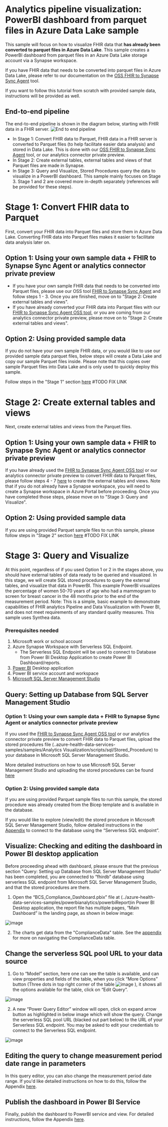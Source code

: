 # Analytics pipeline visualization: PowerBI dashboard from parquet files in Azure Data Lake sample

This sample will focus on how to visualize FHIR data that **has already been converted to parquet files in Azure Data Lake**. This sample creates a PowerBI dashboard from parquet files in an Azure Data Lake storage account via a Synapse workspace.

If you have FHIR data that needs to be converted into parquet files in Azure Data Lake, please refer to our documentation on the [OSS FHIR to Synapse Sync Agent](https://github.com/microsoft/FHIR-Analytics-Pipelines/blob/main/FhirToDataLake/docs/Deploy-FhirToDatalake.md) tool. 

If you want to follow this tutorial from scratch with provided sample data, instructions will be provided as well. 

## End-to-end pipeline
The end-to-end pipeline is shown in the diagram below, starting with FHIR data in a FHIR server. 
![End to end pipeline](https://github.com/Azure-Samples/azure-health-data-services-samples/blob/snarang/powerbianalytics/samples/Analytics%20Visualization/docs/analyticspipelinediagram.png)
- In Stage 1: Convert FHIR data to Parquet, FHIR data in a FHIR server is converted to Parquet files (to help facilitate easier data analysis) and stored in Data Lake. This is done with our [OSS FHIR to Synapse Sync Agent](https://github.com/microsoft/FHIR-Analytics-Pipelines/blob/main/FhirToDataLake/docs/Deploy-FhirToDatalake.md) tool, or our analytics connector private preview. 
- In Stage 2: Create external tables, external tables and views of that Parquet files are made in Synapse.
- In Stage 3: Query and Visualize, Stored Procedures query the data to visualize in a PowerBI dashboard. This sample mainly focuses on Stage 3. Stage 1 and 2 are covered more in-depth separately (references will be provided for these steps).

# Stage 1: Convert FHIR data to Parquet
First, convert your FHIR data into Parquet files and store them in Azure Data Lake. Converting FHIR data into Parquet files makes it easier to facilitate data analysis later on.
## Option 1: Using your own sample data + FHIR to Synapse Sync Agent or analytics connector private preview
- If you have your own sample FHIR data that needs to be converted into Parquet files, please use our OSS tool [FHIR to Synapse Sync Agent](https://github.com/microsoft/FHIR-Analytics-Pipelines/blob/main/FhirToDataLake/docs/Deploy-FhirToDatalake.md) and follow steps 1 - 3. Once you are finished, move on to "Stage 2: Create external tables and views". 
- If you have already converted your FHIR data into Parquet files with our [FHIR to Synapse Sync Agent OSS tool](https://github.com/microsoft/FHIR-Analytics-Pipelines/blob/main/FhirToDataLake/docs/Deploy-FhirToDatalake.md), or you are coming from our analytics connector private preview, please move on to "Stage 2: Create external tables and views".

## Option 2: Using provided sample data
If you do not have your own sample FHIR data, or you would like to use our provided sample data parquet files, below steps will create a Data Lake and copy our sample Parquet files inside. Please note that this copies over sample Parquet files into Data Lake and is only used to quickly deploy this sample.

Follow steps in the "Stage 1" section [here](https://github.com/Azure-Samples/azure-health-data-services-samples/blob/snarang/powerbianalytics/samples/Analytics%20Visualization/docs/Supporting%20docs/How%20to%20use%20provided%20sample%20data.md#stage-1-convert-fhir-data-to-parquet) #TODO FIX LINK

# Stage 2: Create external tables and views
Next, create external tables and views from the Parquet files. 
## Option 1: Using your own sample data + FHIR to Synapse Sync Agent or analytics connector private preview
If you have already used the [FHIR to Synapse Sync Agent OSS tool](https://github.com/microsoft/FHIR-Analytics-Pipelines/blob/main/FhirToDataLake/docs/Deploy-FhirToDatalake.md) or our analytics connector private preview to convert FHIR data to Parquet files, please follow steps 4 - 7 [here](https://github.com/microsoft/FHIR-Analytics-Pipelines/blob/main/FhirToDataLake/docs/Deploy-FhirToDatalake.md) to create the external tables and views. Note that if you do not already have a Synapse workspace, you will need to create a Synapse workspace in Azure Portal before proceeding. Once you have completed those steps, please move on to "Stage 3: Query and Visualize".

## Option 2: Using provided sample data 
If you are using provided Parquet sample files to run this sample, please follow steps in "Stage 2" section [here](https://github.com/Azure-Samples/azure-health-data-services-samples/blob/snarang/powerbianalytics/samples/Analytics%20Visualization/docs/Supporting%20docs/How%20to%20use%20provided%20sample%20data.md#stage-2-create-external-tables-and-views) #TODO FIX LINK



# Stage 3: Query and Visualize
At this point, regardless of if you used Option 1 or 2 in the stages above, you should have external tables of data ready to be queried and visualized. In this stage, we will create SQL stored procedures to query the external tables, and visualize that data in PowerBI. This example PowerBI visualizes the percentage of women 50-70 years of age who had a mammogram to screen for breast cancer in the 48 months prior to the end of the measurement period. 
Note: This is a simple, basic example to demonstrate capabilities of FHIR analytics Pipeline and Data Visualization with Power BI, and does not meet requirements of any standard quality measures. This sample uses Synthea data.

### Prerequisites needed
1.	Microsoft work or school account
2.	Azure Synapse Workspace with Serverless SQL Endpoint.
	-	The Serverless SQL Endpoint will be used to connect to Database from Power BI Desktop Application to create Power BI Dashboard/reports.
3.	[Power BI](https://www.microsoft.com/en-us/download/details.aspx?id=58494) Desktop application
4.	Power BI service account and workspace
5.	[Microsoft SQL Server Management Studio](https://learn.microsoft.com/en-us/sql/ssms/download-sql-server-management-studio-ssms?view=sql-server-ver16)


## Query: Setting up Database from SQL Server Management Studio

### Option 1: Using your own sample data + FHIR to Synapse Sync Agent or analytics connector private preview
If you used the [FHIR to Synapse Sync Agent OSS tool](https://github.com/microsoft/FHIR-Analytics-Pipelines/blob/main/FhirToDataLake/docs/Deploy-FhirToDatalake.md) or our analytics connector private preview to convert FHIR data to Parquet files, upload the stored procedures file (..azure-health-data-services-samples/samples/Analytics Visualization/scripts/sql/Stored_Procedure) to your database in Microsoft SQL Server Management Studio. 

More detailed instructions on how to use Microsoft SQL Server Management Studio and uploading the stored procedures can be found [here]()
 

###  Option 2: Using provided sample data 
If you are using provided Parquet sample files to run this sample, the stored procedure was already created from the Bicep template and is available in the database.

If you would like to explore (view/edit) the stored procedure in Microsoft SQL Server Management Studio, follow detailed instructions in the [Appendix]() to connect to the database using the “Serverless SQL endpoint”.


## Visualize: Checking and editing the dashboard in Power BI desktop application

Before proceeding ahead with dashboard, please ensure that the previous section "Query: Setting up Database from SQL Server Management Studio" has been completed, you are connected to “fhirdb” database using serverless SQL endpoint from Microsoft SQL Server Management Studio, and that the stored procedures are there.

1. Open the “BCS_Compliance_Dashboard.pbix” file at (../azure-health-data-services-samples/powerbianalytics/powerbiReport)in Power BI Desktop application, the report file has multiple pages, “Main Dashboard” is the landing page, as shown in below image:

![image](https://user-images.githubusercontent.com/116351573/209017128-2ed5f5c4-949b-42e0-9cb3-de36591025ab.png)

2. The charts get data from the "ComplianceData" table. See the [appendix]() for more on navigating the ComplianceData table. 

## Change the serverless SQL pool URL to your data source
1.	Go to “Model” section, here one can see the table is available, and can view properties and fields of the table, when you click “More Options” button (Three dots in top right corner of the table  ![image](https://user-images.githubusercontent.com/116351573/209017528-05921e0d-4ca9-493b-b520-d09325e01e39.png)
), it shows all the options available for the table, click on “Edit Query”.

![image](https://user-images.githubusercontent.com/116351573/209017551-5221c58e-d74c-4421-9261-09ca4779134d.png)

2.	A new “Power Query Editor” window will open, click on expand arrow button as highlighted in below image which will show the query. Change the serverless SQL pool URL (blacked out part below) to the URL of your Serverless SQL endpoint. You may be asked to edit your credentials to connect to the Serverless SQL endpoint.

![image](https://user-images.githubusercontent.com/116351573/209017584-1aec6844-5840-4bdf-8f11-a2e7734f78a3.png)



## Editing the query to change measurement period date range in parameters
In this query editor, you can also change the measurement period date range. If you'd like detailed instructions on how to do this, follow the Appendix [here]().


## Publish the dashboard in Power BI Service
Finally, publish the dashboard to PowerBI service and view. For detailed instructions, follow the Appendix [here]().










